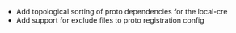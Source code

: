 - Add topological sorting of proto dependencies for the local-cre
- Add support for exclude files to proto registration config